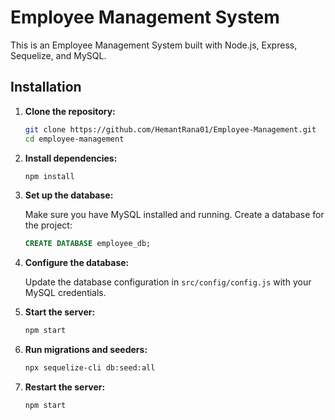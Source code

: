 # Employee Management System

This is an Employee Management System built with Node.js, Express, Sequelize, and MySQL.

## Installation

1. **Clone the repository:**
   ```bash
   git clone https://github.com/HemantRana01/Employee-Management.git
   cd employee-management
   ```

2. **Install dependencies:**
   ```bash
   npm install
   ```

3. **Set up the database:**

   Make sure you have MySQL installed and running. Create a database for the project:
   ```sql
   CREATE DATABASE employee_db;
   ```

4. **Configure the database:**

   Update the database configuration in `src/config/config.js` with your MySQL credentials.

5. **Start the server:**
   ```bash
   npm start
   ```

6. **Run migrations and seeders:**
   ```bash
   npx sequelize-cli db:seed:all
   ```
7. **Restart the server:**
   ```bash
   npm start
   ```